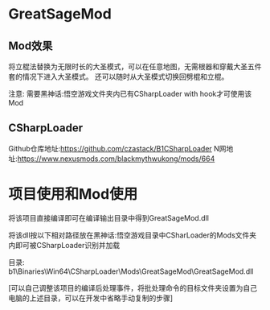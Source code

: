 # GreatSageMod

## Mod效果
将立棍法替换为无限时长的大圣模式，可以在任意地图，无需根器和穿戴大圣五件套的情况下进入大圣模式。
还可以随时从大圣模式切换回劈棍和立棍。

注意: 需要黑神话:悟空游戏文件夹内已有CSharpLoader with hook才可使用该Mod
## CSharpLoader
Github仓库地址:https://github.com/czastack/B1CSharpLoader
N网地址:https://www.nexusmods.com/blackmythwukong/mods/664


# 项目使用和Mod使用
将该项目直接编译即可在编译输出目录中得到GreatSageMod.dll

将该dll按以下相对路径放在黑神话:悟空游戏目录中CSharLoader的Mods文件夹内即可被CSharpLoader识别并加载

目录: b1\Binaries\Win64\CSharpLoader\Mods\GreatSageMod\GreatSageMod.dll

[可以自己调整该项目的编译后处理事件，将批处理命令的目标文件夹设置为自己电脑的上述目录，可以在开发中省略手动复制的步骤]
